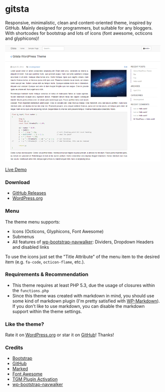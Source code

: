 gitsta
======
Responsive, minimalistic, clean and content-oriented theme, inspired by GitHub. Mainly designed for programmers, but suitable for any bloggers. With shortcodes for bootstrap and lots of icons (font awesome, octicons and glyphicons)!

![screenshot](screenshot.png)

[Live Demo](http://nehalist.io)

### Download
- [GitHub Releases](https://github.com/HirczyK/gitsta/releases)
- [WordPress.org](https://wordpress.org/themes/gitsta)

### Menu
The theme menu supports:
* Icons (Octicons, Glyphicons, Font Awesome)
* Submenus
* All features of [wp-bootstrap-navwalker](https://github.com/twittem/wp-bootstrap-navwalker): Dividers, Dropdown Headers and disabled links

To use the icons just set the "Title Attribute" of the menu item to the desired item (e.g. `fa-code`, `octicon-flame`, etc.).

### Requirements & Recommendation
* This theme requires at least PHP 5.3, due the usage of closures within the `functions.php`
* Since this theme was created with markdown in mind, you should use some kind of markdown plugin (I'm pretty satisfied with [WP-Markdown](https://wordpress.org/plugins/wp-markdown/)). If you don't like to use markdown, you can disable the markdown support within the theme settings.

### Like the theme?
Rate it on [WordPress.org](https://wordpress.org/themes/gitsta) or star it on [GitHub](https://github.com/HirczyK/gitsta)! Thanks!

### Credits
* [Bootstrap](http://www.getbootstrap.com)
* [GitHub](http://www.github.com)
* [Marked](https://github.com/chjj/marked)
* [Font Awesome](http://fortawesome.github.io/Font-Awesome/)
* [TGM Plugin Activation](http://tgmpluginactivation.com/)
* [wp-bootstrap-navwalker](https://github.com/twittem/wp-bootstrap-navwalker)